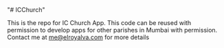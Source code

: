 "# ICChurch" 

This is the repo for IC Church App.
This code can be reused with permission to develop apps for other parishes in Mumbai with permission.
Contact me at me@elroyalva.com for more details